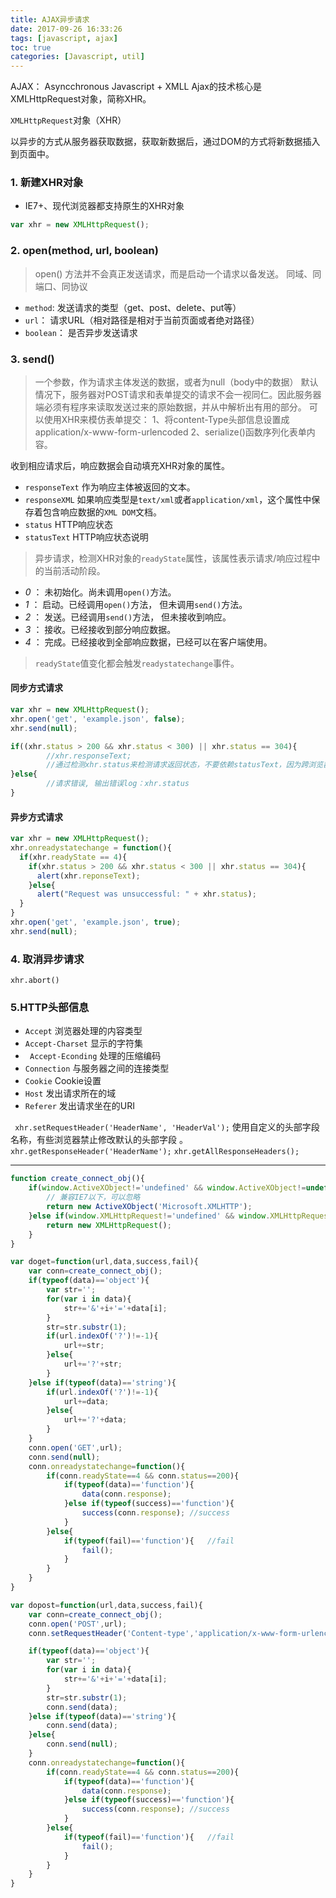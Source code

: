 ```yaml
---
title: AJAX异步请求
date: 2017-09-26 16:33:26
tags: [javascript, ajax]
toc: true
categories: [Javascript, util]
---
```


AJAX： Asyncchronous Javascript + XMLL
Ajax的技术核心是XMLHttpRequest对象，简称XHR。

`XMLHttpRequest`对象（XHR）

以异步的方式从服务器获取数据，获取新数据后，通过DOM的方式将新数据插入到页面中。

<!-- more -->

### 1. 新建XHR对象
* IE7+、现代浏览器都支持原生的XHR对象

```JavaScript
var xhr = new XMLHttpRequest();
```

### 2. open(method, url, boolean)

> open() 方法并不会真正发送请求，而是启动一个请求以备发送。
> 同域、同端口、同协议

* `method`: 发送请求的类型（get、post、delete、put等）
* `url`： 请求URL（相对路径是相对于当前页面或者绝对路径）
* `boolean`： 是否异步发送请求

### 3. send()

> 一个参数，作为请求主体发送的数据，或者为null（body中的数据）
> 默认情况下，服务器对POST请求和表单提交的请求不会一视同仁。因此服务器端必须有程序来读取发送过来的原始数据，并从中解析出有用的部分。
> 可以使用XHR来模仿表单提交：
        1、将content-Type头部信息设置成application/x-www-form-urlencoded
        2、serialize()函数序列化表单内容。

收到相应请求后，响应数据会自动填充XHR对象的属性。
* `responseText` 作为响应主体被返回的文本。
* `responseXML` 如果响应类型是`text/xml`或者`application/xml`，这个属性中保存着包含响应数据的`XML DOM`文档。
* `status` HTTP响应状态
* `statusText` HTTP响应状态说明

> 异步请求，检测XHR对象的<code>readyState</code>属性，该属性表示请求/响应过程中的当前活动阶段。

* *0* ： 未初始化。尚未调用`open()`方法。
* *1* ： 启动。已经调用`open()`方法， 但未调用`send()`方法。
* *2* ： 发送。已经调用`send()`方法， 但未接收到响应。
* *3* ： 接收。已经接收到部分响应数据。
* *4* ： 完成。已经接收到全部响应数据，已经可以在客户端使用。

>`readyState`值变化都会触发`readystatechange`事件。

#### 同步方式请求
``` javascript
var xhr = new XMLHttpRequest();
xhr.open('get', 'example.json', false);
xhr.send(null);

if((xhr.status > 200 && xhr.status < 300) || xhr.status == 304){
        //xhr.responseText;
        //通过检测xhr.status来检测请求返回状态，不要依赖statusText，因为跨浏览器时statusText不可靠
}else{
        //请求错误, 输出错误log：xhr.status
}
```
#### 异步方式请求
```javascript
var xhr = new XMLHttpRequest();
xhr.onreadystatechange = function(){
  if(xhr.readyState == 4){
    if(xhr.status > 200 && xhr.status < 300 || xhr.status == 304){
      alert(xhr.reponseText);
    }else{
      alert("Request was unsuccessful: " + xhr.status);
  }
}
xhr.open('get', 'example.json', true);
xhr.send(null);
```

### 4. 取消异步请求
` xhr.abort() `

### 5.HTTP头部信息

* `Accept` 浏览器处理的内容类型
* `Accept-Charset` 显示的字符集
* ` Accept-Econding` 处理的压缩编码
* `Connection` 与服务器之间的连接类型  
* `Cookie` Cookie设置
* `Host` 发出请求所在的域
* `Referer` 发出请求坐在的URI

` xhr.setRequestHeader('HeaderName', 'HeaderVal');` 使用自定义的头部字段名称，有些浏览器禁止修改默认的头部字段 。
` xhr.getResponseHeader('HeaderName'); `
` xhr.getAllResponseHeaders(); `

---
```javascript
function create_connect_obj(){
	if(window.ActiveXObject!='undefined' && window.ActiveXObject!=undefined){
        // 兼容IE7以下，可以忽略
		return new ActiveXObject('Microsoft.XMLHTTP');
	}else if(window.XMLHttpRequest!='undefined' && window.XMLHttpRequest!=undefined){
		return new XMLHttpRequest();
	}
}

var doget=function(url,data,success,fail){
	var conn=create_connect_obj();
	if(typeof(data)=='object'){
		var str='';
		for(var i in data){
			str+='&'+i+'='+data[i];
		}
		str=str.substr(1);
		if(url.indexOf('?')!=-1){
			url+=str;
		}else{
			url+='?'+str;
		}
	}else if(typeof(data)=='string'){
		if(url.indexOf('?')!=-1){
			url+=data;
		}else{
			url+='?'+data;
		}
	}
	conn.open('GET',url);
	conn.send(null);
	conn.onreadystatechange=function(){
		if(conn.readyState==4 && conn.status==200){
			if(typeof(data)=='function'){
				data(conn.response);
			}else if(typeof(success)=='function'){
				success(conn.response);	//success
			}
		}else{
			if(typeof(fail)=='function'){	//fail
				fail();	
			}
		}
	}
}

var dopost=function(url,data,success,fail){
	var conn=create_connect_obj();
	conn.open('POST',url);
	conn.setRequestHeader('Content-type','application/x-www-form-urlencoded');

	if(typeof(data)=='object'){
		var str='';
		for(var i in data){
			str+='&'+i+'='+data[i];
		}
		str=str.substr(1);
		conn.send(data);
	}else if(typeof(data)=='string'){
		conn.send(data);
	}else{
		conn.send(null);
	}
	conn.onreadystatechange=function(){
		if(conn.readyState==4 && conn.status==200){
			if(typeof(data)=='function'){
				data(conn.response);
			}else if(typeof(success)=='function'){
				success(conn.response);	//success
			}
		}else{
			if(typeof(fail)=='function'){	//fail
				fail();	
			}
		}
	}
}
```
